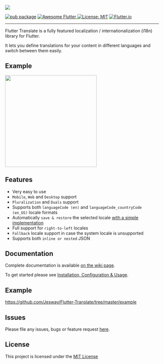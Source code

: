 
[<img src="https://github.com/Jesway/Flutter-Translate/raw/master/resources/images/codebase_translate.png" />](https://github.com/Jesway/Flutter-Translate/)

[![pub package](https://img.shields.io/pub/v/codebase_translate.svg?color=important)](https://pub.dev/packages/codebase_translate)
<a href="https://github.com/Solido/awesome-flutter">
   <img alt="Awesome Flutter" src="https://img.shields.io/badge/Awesome-Flutter-blue.svg?longCache=true" />
</a>
[![License: MIT](https://img.shields.io/badge/License-MIT-ff69b4.svg)](https://github.com/Jesway/Flutter-Translate/blob/master/LICENSE)
[![Flutter.io](https://img.shields.io/badge/Flutter-Website-deepskyblue.svg)](https://flutter.io/)

---

Flutter Translate is a fully featured localization / internationalization (i18n) library for Flutter.

It lets you define translations for your content in different languages and switch between them easily.

## Example
<img src="https://raw.githubusercontent.com/Jesway/Flutter-Translate/master/resources/gifs/codebase_translate_screen.gif" width="300"/>

## Features

* Very easy to use
* ```Mobile```, ```Web``` and ```Desktop``` support
* ```Pluralization``` and ```Duals``` support 
* Supports both ``languageCode (en)`` and ``languageCode_countryCode (en_US)`` locale formats 
* Automatically ```save & restore``` the selected locale [with a simple implementation](https://github.com/Jesway/Flutter-Translate/wiki/2.-Automatically-saving-&-restoring-the-selected-locale)
* Full support for ```right-to-left``` locales
* ``Fallback`` locale support in case the system locale is unsupported
* Supports both ``inline or nested`` JSON

## Documentation

Complete documentation is available [on the wiki page](https://github.com/Jesway/Flutter-Translate/wiki).

To get started please see [Installation, Configuration & Usage](https://github.com/Jesway/Flutter-Translate/wiki/1.-Installation,-Configuration-&-Usage).

## Example

https://github.com/Jesway/Flutter-Translate/tree/master/example

## Issues
Please file any issues, bugs or feature request [here](https://github.com/Jesway/Flutter-Translate/issues).

## License

This project is licensed under the [MIT License](https://github.com/Jesway/Flutter-Translate/blob/master/LICENSE)
